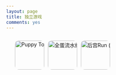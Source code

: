 ```yaml
---
layout: page
title: 独立游戏
comments: yes
---
```


<head>
	<meta http-equiv="Content-Type" content="text/html; charset=gb2312" />
	<style>
	 	li.icon {
		list-style:none;
		float:left;
		width: 90px;
		}
		img.iconimg {
		width:80px;
		height:80px;
		border-radius:10px;
		}
		div.apps {
		overflow:hidden;
		white-space:nowrap;
		}
		</style>
</head>
<div class = "apps">
    <ul>
    <li class = "icon">
        <a title="Puppy Touch (iPhone / iPad)" href="https://www.douban.com/app/26785727/"><img class = "iconimg" alt="Puppy Touch (iPhone / iPad)" src="https://img3.doubanio.com/mpic/s29045700.jpg" width="80"></a>
    </li>
    <li class = "icon">
        <a title="全蛋流水线 (iPhone / iPad)" href="https://www.douban.com/app/26574309/"><img class = "iconimg" alt="全蛋流水线 (iPhone / iPad)" src="https://img3.doubanio.com/mpic/s28258181.jpg" width="80"></a>
    </li>
    <li class ="icon">
        <a title="后宫Run (iPhone / iPad)" href="https://www.douban.com/app/26574310/"><img class = "iconimg" alt="后宫Run (iPhone / iPad)" src="https://img5.doubanio.com/mpic/s28747746.jpg" width="80"></a>
    </li>
    </ul>
</div>
